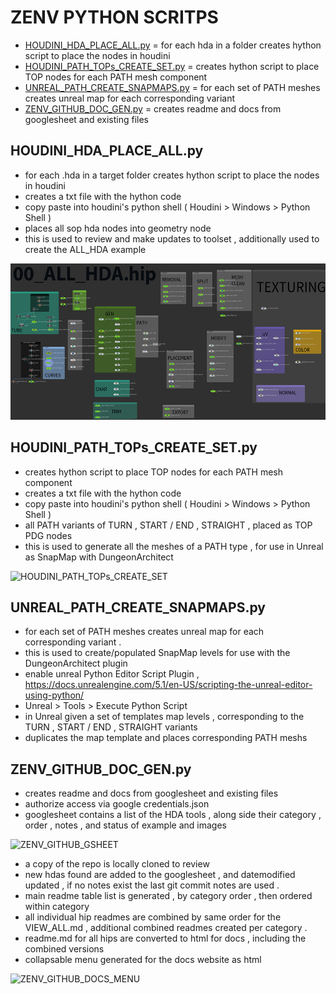 # ZENV PYTHON SCRITPS

- [HOUDINI_HDA_PLACE_ALL.py]( https://github.com/CorvaeOboro/zenv/python#HOUDINI_HDA_PLACE_ALLpy) = for each hda in a folder creates hython script to place the nodes in houdini 
- [HOUDINI_PATH_TOPs_CREATE_SET.py]( https://github.com/CorvaeOboro/zenv/python#HOUDINI_PATH_TOPs_CREATE_SETpy) = creates hython script to place TOP nodes for each PATH mesh component
- [UNREAL_PATH_CREATE_SNAPMAPS.py]( https://github.com/CorvaeOboro/zenv/python#UNREAL_PATH_CREATE_SNAPMAPSpy) = for each set of PATH meshes creates unreal map for each corresponding variant
- [ZENV_GITHUB_DOC_GEN.py]( https://github.com/CorvaeOboro/zenv/python#ZENV_GITHUB_DOC_GENpy) = creates readme and docs from googlesheet and existing files 

## HOUDINI_HDA_PLACE_ALL.py
- for each .hda in a target folder creates hython script to place the nodes in houdini 
- creates a txt file with the hython code 
- copy paste into houdini's python shell ( Houdini > Windows > Python Shell )
- places all sop hda nodes into geometry node
- this is used to review and make updates to toolset , additionally used to create the ALL_HDA example

<img src="/hip/00_ALL_HDA/00_ALL_HDA.jpg?raw=true" height="250" />

## HOUDINI_PATH_TOPs_CREATE_SET.py
- creates hython script to place TOP nodes for each PATH mesh component
- creates a txt file with the hython code 
- copy paste into houdini's python shell ( Houdini > Windows > Python Shell )
- all PATH variants of TURN , START / END , STRAIGHT , placed as TOP PDG nodes 
- this is used to generate all the meshes of a PATH type , for use in Unreal as SnapMap with DungeonArchitect 

![HOUDINI_PATH_TOPs_CREATE_SET](https://raw.githubusercontent.com/CorvaeOboro/zenv/master/python/HOUDINI_PATH_TOPs_CREATE_SET.png?raw=true "HOUDINI_PATH_TOPs_CREATE_SET")

## UNREAL_PATH_CREATE_SNAPMAPS.py
- for each set of PATH meshes creates unreal map for each corresponding variant .
- this is used to create/populated SnapMap levels for use with the DungeonArchitect plugin 
- enable unreal Python Editor Script Plugin , https://docs.unrealengine.com/5.1/en-US/scripting-the-unreal-editor-using-python/
- Unreal > Tools > Execute Python Script
- in Unreal given a set of templates map levels , corresponding to the TURN , START / END , STRAIGHT variants 
- duplicates the map template and places corresponding PATH meshs

## ZENV_GITHUB_DOC_GEN.py
- creates readme and docs from googlesheet and existing files 
- authorize access via google credentials.json
- googlesheet contains a list of the HDA tools , along side their category , order , notes , and status of example and images 

![ZENV_GITHUB_GSHEET](https://raw.githubusercontent.com/CorvaeOboro/zenv/master/python/ZENV_GITHUB_GSHEET.png?raw=true "ZENV_GITHUB_GSHEET")

- a copy of the repo is locally cloned to review 
- new hdas found are added to the googlesheet , and datemodified updated , if no notes exist the last git commit notes are used .
- main readme table list is generated , by category order , then ordered within category 
- all individual hip readmes are combined by same order for the VIEW_ALL.md , additional combined readmes created per category .
- readme.md for all hips are converted to html for docs , including the combined versions
- collapsable menu generated for the docs website as html 

![ZENV_GITHUB_DOCS_MENU](https://raw.githubusercontent.com/CorvaeOboro/zenv/master/python/ZENV_GITHUB_DOCS_MENU.png?raw=true "ZENV_GITHUB_DOCS_MENU")


